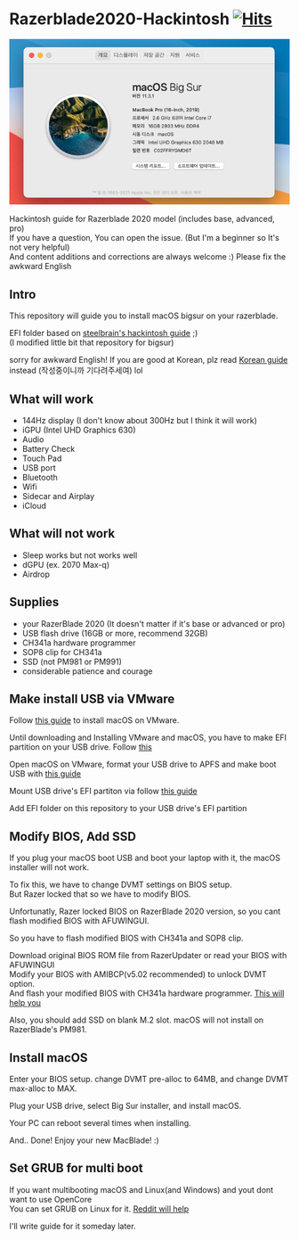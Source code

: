 # Razerblade2020-Hackintosh [![Hits](https://hits.seeyoufarm.com/api/count/incr/badge.svg?url=https%3A%2F%2Fgithub.com%2Fzlfn%2FRazerblade2020-Hackintosh%2Fedit%2Fmain%2FREADME.md&count_bg=%2347A400&title_bg=%23171717&icon=apple.svg&icon_color=%23E7E7E7&title=Hello%21&edge_flat=true)](https://hits.seeyoufarm.com)
![BigSur](BigSur.png)

Hackintosh guide for Razerblade 2020 model (includes base, advanced, pro)<br>
If you have a question, You can open the issue. (But I'm a beginner so It's not very helpful)<br>
And content additions and corrections are always welcome :) Please fix the awkward English
## Intro
This repository will guide you to install macOS bigsur on your razerblade.

EFI folder based on [steelbrain's hackintosh guide](https://github.com/steelbrain/razer-blade-17-pro-2020-hackintosh) ;)<br>
(I modified little bit that repository for bigsur)

sorry for awkward English! If you are good at Korean, plz read [Korean guide](README_KR.md) instead (작성중이니까 기다려주세여) lol

## What will work
* 144Hz display (I don't know about 300Hz but I think it will work)
* iGPU (Intel UHD Graphics 630)
* Audio
* Battery Check
* Touch Pad
* USB port
* Bluetooth
* Wifi
* Sidecar and Airplay
* iCloud
## What will not work
* Sleep works but not works well
* dGPU (ex. 2070 Max-q)
* Airdrop
## Supplies
* your RazerBlade 2020 (It doesn't matter if it's base or advanced or pro)
* USB flash drive (16GB or more, recommend 32GB)
* CH341a hardware programmer
* SOP8 clip for CH341a
* SSD (not PM981 or PM991)
* considerable patience and courage

## Make install USB via VMware
Follow [this guide](https://www.geekrar.com/install-macos-catalina-on-vmware-on-windows-pc/) to install macOS on VMware.

Until downloading and Installing VMware and macOS, you have to make EFI partition on your USB drive. Follow [this](https://superuser.com/questions/1308324/create-efi-partition-before-installing-windows-10)

Open macOS on VMware, format your USB drive to APFS and make boot USB with [this guide](https://support.apple.com/ko-kr/HT201372)

Mount USB drive's EFI partiton via follow [this guide](https://hologos.github.io/how-to-mount-efi-from-command-line-terminal/)

Add EFI folder on this repository to your USB drive's EFI partition

## Modify BIOS, Add SSD
If you plug your macOS boot USB and boot your laptop with it, the macOS installer will not work.

To fix this, we have to change DVMT settings on BIOS setup.<br> 
But Razer locked that so we have to modify BIOS.

Unfortunatly, Razer locked BIOS on RazerBlade 2020 version, so you cant flash modified BIOS with AFUWINGUI.

So you have to flash modified BIOS with CH341a and SOP8 clip.

Download original BIOS ROM file from RazerUpdater or read your BIOS with AFUWINGUI<br>
Modify your BIOS with AMIBCP(v5.02 recommended) to unlock DVMT option.<br>
And flash your modified BIOS with CH341a hardware programmer. [This will help you](http://forum.notebookreview.com/threads/razer-bios-mods-potential-to-unlock-all-hidden-options.830993/page-26)

Also, you should add SSD on blank M.2 slot. macOS will not install on RazerBlade's PM981.

## Install macOS
Enter your BIOS setup. change DVMT pre-alloc to 64MB, and change DVMT max-alloc to MAX.

Plug your USB drive, select Big Sur installer, and install macOS.

Your PC can reboot several times when installing.

And.. Done! Enjoy your new MacBlade! :)

## Set GRUB for multi boot
If you want multibooting macOS and Linux(and Windows) and yout dont want to use OpenCore<br>
You can set GRUB on Linux for it.
[Reddit will help](https://www.reddit.com/r/hackintosh/comments/kdp0ua/opencore_and_grub/)

I'll write guide for it someday later.
